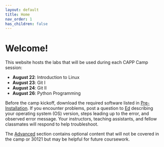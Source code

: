 ```yaml
---
layout: default
title: Home
nav_order: 1
has_children: false
---
```


# Welcome!

This website hosts the labs that will be used during each CAPP Camp session:

- **August 22**: Introduction to Linux
- **August 23**: Git I
- **August 24**: Git II
- **August 26**: Python Programming

Before the camp kickoff, download the required software listed in [Pre-Installation](./pre-installation/index.html). If you encounter problems, post a question to [Ed](https://edstem.org/us/courses/24735/discussion/) describing your operating system (OS) version, steps leading up to the error, and observed error message. Your instructors, teaching assistants, and fellow classmates will respond to help troubleshoot.

The [Advanced](./advanced/index.html) section contains optional content that will not be covered in the camp or 30121 but may be helpful for future coursework.